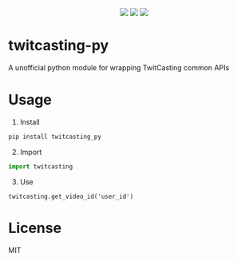 <p align=center>
    <img src="https://img.shields.io/circleci/build/github/kkent030315/twitcasting-py/main?style=for-the-badge">
    <img src="https://img.shields.io/pypi/v/twitcasting-py?style=for-the-badge">
    <img src="https://img.shields.io/github/license/kkent030315/twitcasting-py?style=for-the-badge">
</p>

# twitcasting-py
A unofficial python module for wrapping TwitCasting common APIs

# Usage

1. Install

```bash
pip install twitcasting_py
```

2. Import

```python
import twitcasting
```

3. Use

```python3
twitcasting.get_video_id('user_id')
```

# License

MIT